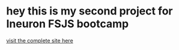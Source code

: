 # hey this is my second project for Ineuron FSJS bootcamp

[visit the complete site here](www.google.com)